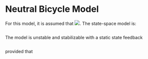 # Neutral Bicycle Model
For this model, it is assumed that <img src="https://render.githubusercontent.com/render/math?math=\lambda = \pi/2">. The state-space model is:

<p align="center"> <img src=""> </p>

The model is unstable and stabilizable with a static state feedback

<p align="center"> <img src=""> </p>

provided that 

<p align="center"> <img src=""> </p>
